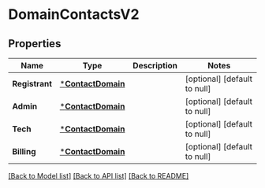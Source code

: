 # DomainContactsV2

## Properties
Name | Type | Description | Notes
------------ | ------------- | ------------- | -------------
**Registrant** | [***ContactDomain**](ContactDomain.md) |  | [optional] [default to null]
**Admin** | [***ContactDomain**](ContactDomain.md) |  | [optional] [default to null]
**Tech** | [***ContactDomain**](ContactDomain.md) |  | [optional] [default to null]
**Billing** | [***ContactDomain**](ContactDomain.md) |  | [optional] [default to null]

[[Back to Model list]](../README.md#documentation-for-models) [[Back to API list]](../README.md#documentation-for-api-endpoints) [[Back to README]](../README.md)

